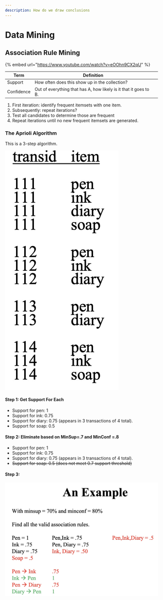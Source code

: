 ```yaml
---
description: How do we draw conclusions
---
```


# Data Mining

## Association Rule Mining

{% embed url="https://www.youtube.com/watch?v=eOOhn9CX2qU" %}

| Term       | Definition                                                        |   |
| ---------- | ----------------------------------------------------------------- | - |
| Support    | How often does this show up in the collection?                    |   |
| Confidence | Out of everything that has A, how likely is it that it goes to B. |   |



1. First iteration: identify frequent itemsets with one item.
2. Subsequently: repeat iterations?
3. Test all candidates to determine those are frequent
4. Repeat iterations until no new frequent itemsets are generated.

### The Aprioli Algorithm

This is a 3-step algorithm.

<img src="../../../../.gitbook/assets/CleanShot 2021-11-16 at 11.31.39@2x.jpg" alt="" data-size="original">

#### Step 1: Get Support For Each

* Support for pen: 1
* Support for ink: 0.75
* Support for diary: 0.75 (appears in 3 transactions of 4 total).
* Support for soap: 0.5

#### Step 2: Eliminate based on MinSup=.7 and MinConf =.8

* Support for pen: 1
* Support for ink: 0.75
* Support for diary: 0.75 (appears in 3 transactions of 4 total).
* ~~Support for soap: 0.5  (does not meet 0.7 support threshold)~~

#### Step 3:&#x20;

<img src="../../../../.gitbook/assets/CleanShot 2021-11-16 at 11.37.47@2x.jpg" alt="" data-size="original">

